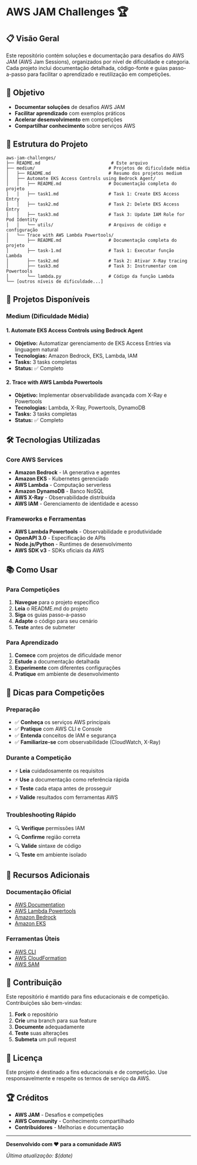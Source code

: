 # AWS JAM Challenges 🏆

## 📋 Visão Geral

Este repositório contém soluções e documentação para desafios do AWS JAM (AWS Jam Sessions), organizados por nível de dificuldade e categoria. Cada projeto inclui documentação detalhada, código-fonte e guias passo-a-passo para facilitar o aprendizado e reutilização em competições.

## 🎯 Objetivo

- **Documentar soluções** de desafios AWS JAM
- **Facilitar aprendizado** com exemplos práticos
- **Acelerar desenvolvimento** em competições
- **Compartilhar conhecimento** sobre serviços AWS

## 📁 Estrutura do Projeto

```
aws-jam-challenges/
├── README.md                           # Este arquivo
├── medium/                            # Projetos de dificuldade média
│   ├── README.md                      # Resumo dos projetos medium
│   ├── Automate EKS Access Controls using Bedrock Agent/
│   │   ├── README.md                  # Documentação completa do projeto
│   │   ├── task1.md                   # Task 1: Create EKS Access Entry
│   │   ├── task2.md                   # Task 2: Delete EKS Access Entry
│   │   ├── task3.md                   # Task 3: Update IAM Role for Pod Identity
│   │   └── utils/                     # Arquivos de código e configuração
│   └── Trace with AWS Lambda Powertools/
│       ├── README.md                  # Documentação completa do projeto
│       ├── task-1.md                  # Task 1: Executar função Lambda
│       ├── task2.md                   # Task 2: Ativar X-Ray tracing
│       ├── task3.md                   # Task 3: Instrumentar com Powertools
│       └── lambda.py                  # Código da função Lambda
└── [outros níveis de dificuldade...]
```

## 🚀 Projetos Disponíveis

### Medium (Dificuldade Média)

#### 1. Automate EKS Access Controls using Bedrock Agent
- **Objetivo:** Automatizar gerenciamento de EKS Access Entries via linguagem natural
- **Tecnologias:** Amazon Bedrock, EKS, Lambda, IAM
- **Tasks:** 3 tasks completas
- **Status:** ✅ Completo

#### 2. Trace with AWS Lambda Powertools
- **Objetivo:** Implementar observabilidade avançada com X-Ray e Powertools
- **Tecnologias:** Lambda, X-Ray, Powertools, DynamoDB
- **Tasks:** 3 tasks completas
- **Status:** ✅ Completo

## 🛠️ Tecnologias Utilizadas

### Core AWS Services
- **Amazon Bedrock** - IA generativa e agentes
- **Amazon EKS** - Kubernetes gerenciado
- **AWS Lambda** - Computação serverless
- **Amazon DynamoDB** - Banco NoSQL
- **AWS X-Ray** - Observabilidade distribuída
- **AWS IAM** - Gerenciamento de identidade e acesso

### Frameworks e Ferramentas
- **AWS Lambda Powertools** - Observabilidade e produtividade
- **OpenAPI 3.0** - Especificação de APIs
- **Node.js/Python** - Runtimes de desenvolvimento
- **AWS SDK v3** - SDKs oficiais da AWS

## 📚 Como Usar

### Para Competições
1. **Navegue** para o projeto específico
2. **Leia** o README.md do projeto
3. **Siga** os guias passo-a-passo
4. **Adapte** o código para seu cenário
5. **Teste** antes de submeter

### Para Aprendizado
1. **Comece** com projetos de dificuldade menor
2. **Estude** a documentação detalhada
3. **Experimente** com diferentes configurações
4. **Pratique** em ambiente de desenvolvimento

## 🎯 Dicas para Competições

### Preparação
- ✅ **Conheça** os serviços AWS principais
- ✅ **Pratique** com AWS CLI e Console
- ✅ **Entenda** conceitos de IAM e segurança
- ✅ **Familiarize-se** com observabilidade (CloudWatch, X-Ray)

### Durante a Competição
- ⚡ **Leia** cuidadosamente os requisitos
- ⚡ **Use** a documentação como referência rápida
- ⚡ **Teste** cada etapa antes de prosseguir
- ⚡ **Valide** resultados com ferramentas AWS

### Troubleshooting Rápido
- 🔍 **Verifique** permissões IAM
- 🔍 **Confirme** região correta
- 🔍 **Valide** sintaxe de código
- 🔍 **Teste** em ambiente isolado

## 📖 Recursos Adicionais

### Documentação Oficial
- [AWS Documentation](https://docs.aws.amazon.com/)
- [AWS Lambda Powertools](https://awslabs.github.io/aws-lambda-powertools-python/)
- [Amazon Bedrock](https://docs.aws.amazon.com/bedrock/)
- [Amazon EKS](https://docs.aws.amazon.com/eks/)

### Ferramentas Úteis
- [AWS CLI](https://aws.amazon.com/cli/)
- [AWS CloudFormation](https://aws.amazon.com/cloudformation/)
- [AWS SAM](https://aws.amazon.com/serverless/sam/)

## 🤝 Contribuição

Este repositório é mantido para fins educacionais e de competição. Contribuições são bem-vindas:

1. **Fork** o repositório
2. **Crie** uma branch para sua feature
3. **Documente** adequadamente
4. **Teste** suas alterações
5. **Submeta** um pull request

## 📄 Licença

Este projeto é destinado a fins educacionais e de competição. Use responsavelmente e respeite os termos de serviço da AWS.

## 🏆 Créditos

- **AWS JAM** - Desafios e competições
- **AWS Community** - Conhecimento compartilhado
- **Contribuidores** - Melhorias e documentação

---

**Desenvolvido com ❤️ para a comunidade AWS**

*Última atualização: $(date)*
